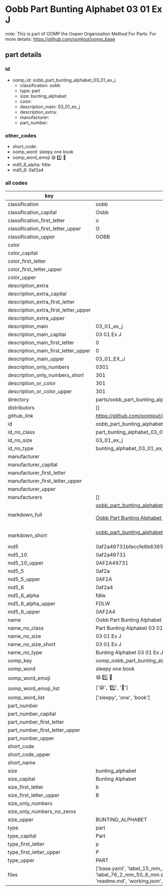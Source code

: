 # Oobb Part Bunting Alphabet 03 01 Ex J  

note: This is part of OOMP the Oopen Organization Method For Parts. For more details: https://github.com/oomlout/oomp_base

##  part details





### id
* oomp_id: oobb_part_bunting_alphabet_03_01_ex_j
  * classification: oobb
  * type: part
  * size: bunting_alphabet
  * color: 
  * description_main: 03_01_ex_j
  * description_extra: 
  * manufacturer: 
  * part_number: 

### other_codes
* short_code: 
* oomp_word: sleepy one book
* oomp_word_emoji :sleepy: :one: :book:
* md5_6_alpha: fdlw
* md5_6: 0af2a4

### all codes 
| key | value |  
| --- | --- |  
| classification | oobb |  
| classification_capital | Oobb |  
| classification_first_letter | o |  
| classification_first_letter_upper | O |  
| classification_upper | OOBB |  
| color |  |  
| color_capital |  |  
| color_first_letter |  |  
| color_first_letter_upper |  |  
| color_upper |  |  
| description_extra |  |  
| description_extra_capital |  |  
| description_extra_first_letter |  |  
| description_extra_first_letter_upper |  |  
| description_extra_upper |  |  
| description_main | 03_01_ex_j |  
| description_main_capital | 03 01 Ex J |  
| description_main_first_letter | 0 |  
| description_main_first_letter_upper | 0 |  
| description_main_upper | 03_01_EX_J |  
| description_only_numbers | 0301 |  
| description_only_numbers_short | 301 |  
| description_or_color | 301 |  
| description_or_color_upper | 301 |  
| directory | parts/oobb_part_bunting_alphabet_03_01_ex_j |  
| distributors | [] |  
| github_link | https://github.com/oomlout/oomlout_oomp_part_src/tree/main/parts/oobb_part_bunting_alphabet_03_01_ex_j/working |  
| id | oobb_part_bunting_alphabet_03_01_ex_j |  
| id_no_class | part_bunting_alphabet_03_01_ex_j |  
| id_no_size | 03_01_ex_j |  
| id_no_type | bunting_alphabet_03_01_ex_j |  
| manufacturer |  |  
| manufacturer_capital |  |  
| manufacturer_first_letter |  |  
| manufacturer_first_letter_upper |  |  
| manufacturer_upper |  |  
| manufacturers | [] |  
| markdown_full | [oobb_part_bunting_alphabet_03_01_ex_j](https://github.com/oomlout/oomlout_oomp_part_src/tree/main/parts/oobb_part_bunting_alphabet_03_01_ex_j/working)<br>[](https://github.com/oomlout/oomlout_oomp_part_src/tree/main/parts/oobb_part_bunting_alphabet_03_01_ex_j/working)<br>[Oobb Part Bunting Alphabet 03 01 Ex J](https://github.com/oomlout/oomlout_oomp_part_src/tree/main/parts/oobb_part_bunting_alphabet_03_01_ex_j/working)<br><br> |  
| markdown_short | [oobb_part_bunting_alphabet_03_01_ex_j](https://github.com/oomlout/oomlout_oomp_part_src/tree/main/parts/oobb_part_bunting_alphabet_03_01_ex_j/working)<br><br> |  
| md5 | 0af2a49731bfeccfe6b63656b3d44472 |  
| md5_10 | 0af2a49731 |  
| md5_10_upper | 0AF2A49731 |  
| md5_5 | 0af2a |  
| md5_5_upper | 0AF2A |  
| md5_6 | 0af2a4 |  
| md5_6_alpha | fdlw |  
| md5_6_alpha_upper | FDLW |  
| md5_6_upper | 0AF2A4 |  
| name | Oobb Part Bunting Alphabet 03 01 Ex J |  
| name_no_class | Part Bunting Alphabet 03 01 Ex J |  
| name_no_size | 03 01 Ex J |  
| name_no_size_short | 03 01 Ex J |  
| name_no_type | Bunting Alphabet 03 01 Ex J |  
| oomp_key | oomp_oobb_part_bunting_alphabet_03_01_ex_j |  
| oomp_word | sleepy one book |  
| oomp_word_emoji | :sleepy: :one: :book: |  
| oomp_word_emoji_list | [':sleepy:', ':one:', ':book:'] |  
| oomp_word_list | ['sleepy', 'one', 'book'] |  
| part_number |  |  
| part_number_capital |  |  
| part_number_first_letter |  |  
| part_number_first_letter_upper |  |  
| part_number_upper |  |  
| short_code |  |  
| short_code_upper |  |  
| short_name |  |  
| size | bunting_alphabet |  
| size_capital | Bunting Alphabet |  
| size_first_letter | b |  
| size_first_letter_upper | B |  
| size_only_numbers |  |  
| size_only_numbers_no_zeros |  |  
| size_upper | BUNTING_ALPHABET |  
| type | part |  
| type_capital | Part |  
| type_first_letter | p |  
| type_first_letter_upper | P |  
| type_upper | PART |  
| files | ['base.yaml', 'label_15_mm_30_mm.pdf', 'label_15_mm_30_mm.svg', 'label_76_2_mm_50_8_mm.pdf', 'label_76_2_mm_50_8_mm.svg', 'label_oomlout_76_2_mm_50_8_mm.pdf', 'label_oomlout_76_2_mm_50_8_mm.svg', 'readme.md', 'working.json', 'working.yaml'] |  
